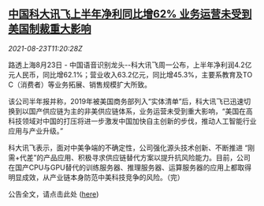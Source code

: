 <!--1629721862000-->
[中国科大讯飞上半年净利同比增62% 业务运营未受到美国制裁重大影响](https://cn.reuters.com/article/iflytek-1h-profit-0823-idCNKBS2FO0ZL)
------

<div><i>2021-08-23T11:20:28Z</i></div><p>路透上海8月23日 - 中国语音识别龙头--科大讯飞周一公布，上半年净利润4.2亿元人民币，同比增62.1%；营业收入63.2亿元，同比增45.3%，主要系教育及TO C（消费者）等业务拓展、销售规模扩大所致。</p><p>该公司半年报并称，2019年被美国商务部列入“实体清单”后，科大讯飞已迅速切换到以国产供应链为主的非美供应链体系，业务运营未受到重大影响，“美国在高科技领域对中国的打压将进一步激发中国加快自主创新的步伐，推动人工智能行业应用与产业升级。”</p><p>科大讯飞表示，面对中美争端的不确定性，公司强化源头技术创新、不断推进 “刚需+代差”的产品应用、积极寻求供应链替代方案以提升抗风险能力。目前，公司在国产CPU与GPU替代的训练服务器、推理服务器、运算服务器的应用上都取得明显成效，从产业链本身防范中美科技竞争的风险。（完）</p><p>公告全文，请点击此处 (<a href="https://www.szse.cn/disclosure/listed/bulletinDetail/index.html?58a269e7-1543-45e9-96ac-addbcba5c427">here</a>)</p>
